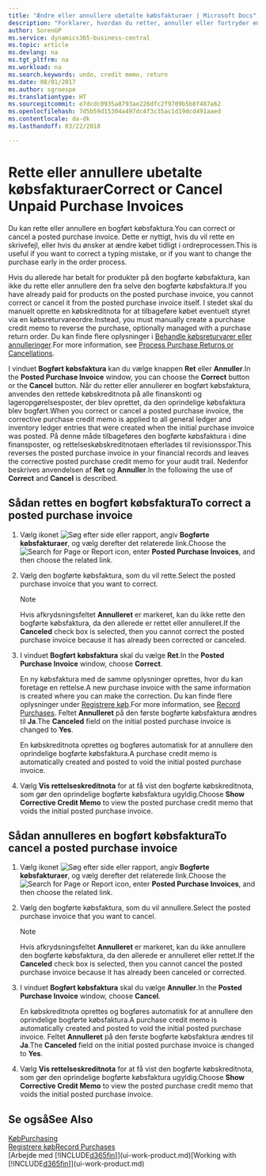 ```yaml
---
title: "Ændre eller annullere ubetalte købsfakturaer | Microsoft Docs"
description: "Forklarer, hvordan du retter, annuller eller fortryder en bogført købsfaktura og automatisk opretter en købskreditnota."
author: SorenGP
ms.service: dynamics365-business-central
ms.topic: article
ms.devlang: na
ms.tgt_pltfrm: na
ms.workload: na
ms.search.keywords: undo, credit memo, return
ms.date: 08/01/2017
ms.author: sgroespe
ms.translationtype: HT
ms.sourcegitcommit: e7dcdc0935a8793ae226dfc2f9709b5b8f487a62
ms.openlocfilehash: 7d5b59d15304a497dc4f3c35ac1d19dcd491aaed
ms.contentlocale: da-dk
ms.lasthandoff: 03/22/2018

---
```

# <a name="correct-or-cancel-unpaid-purchase-invoices"></a><span data-ttu-id="b386a-103">Rette eller annullere ubetalte købsfakturaer</span><span class="sxs-lookup"><span data-stu-id="b386a-103">Correct or Cancel Unpaid Purchase Invoices</span></span>
<span data-ttu-id="b386a-104">Du kan rette eller annullere en bogført købsfaktura.</span><span class="sxs-lookup"><span data-stu-id="b386a-104">You can correct or cancel a posted purchase invoice.</span></span> <span data-ttu-id="b386a-105">Dette er nyttigt, hvis du vil rette en skrivefejl, eller hvis du ønsker at ændre købet tidligt i ordreprocessen.</span><span class="sxs-lookup"><span data-stu-id="b386a-105">This is useful if you want to correct a typing mistake, or if you want to change the purchase early in the order process.</span></span>

<span data-ttu-id="b386a-106">Hvis du allerede har betalt for produkter på den bogførte købsfaktura, kan ikke du rette eller annullere den fra selve den bogførte købsfaktura.</span><span class="sxs-lookup"><span data-stu-id="b386a-106">If you have already paid for products on the posted purchase invoice, you cannot correct or cancel it from the posted purchase invoice itself.</span></span> <span data-ttu-id="b386a-107">I stedet skal du manuelt oprette en købskreditnota for at tilbageføre købet eventuelt styret via en købsreturvareordre.</span><span class="sxs-lookup"><span data-stu-id="b386a-107">Instead, you must manually create a purchase credit memo to reverse the purchase, optionally managed with a purchase return order.</span></span> <span data-ttu-id="b386a-108">Du kan finde flere oplysninger i [Behandle købsreturvarer eller annulleringer](purchasing-how-process-purchase-returns-cancellations.md).</span><span class="sxs-lookup"><span data-stu-id="b386a-108">For more information, see [Process Purchase Returns or Cancellations](purchasing-how-process-purchase-returns-cancellations.md).</span></span>

<span data-ttu-id="b386a-109">I vinduet **Bogført købsfaktura** kan du vælge knappen **Ret** eller **Annuller**.</span><span class="sxs-lookup"><span data-stu-id="b386a-109">In the **Posted Purchase Invoice** window, you can choose the **Correct** button or the **Cancel** button.</span></span> <span data-ttu-id="b386a-110">Når du retter eller annullerer en bogført købsfaktura, anvendes den rettede købskreditnota på alle finanskonti og lageropgørelsesposter, der blev oprettet, da den oprindelige købsfaktura blev bogført.</span><span class="sxs-lookup"><span data-stu-id="b386a-110">When you correct or cancel a posted purchase invoice, the corrective purchase credit memo is applied to all general ledger and inventory ledger entries that were created when the initial purchase invoice was posted.</span></span> <span data-ttu-id="b386a-111">På denne måde tilbageføres den bogførte købsfaktura i dine finansposter, og rettelseskøbskreditnotaen efterlades til revisionsspor.</span><span class="sxs-lookup"><span data-stu-id="b386a-111">This reverses the posted purchase invoice in your financial records and leaves the corrective posted purchase credit memo for your audit trail.</span></span> <span data-ttu-id="b386a-112">Nedenfor beskrives anvendelsen af **Ret** og **Annuller**.</span><span class="sxs-lookup"><span data-stu-id="b386a-112">In the following the use of **Correct** and **Cancel** is described.</span></span>

## <a name="to-correct-a-posted-purchase-invoice"></a><span data-ttu-id="b386a-113">Sådan rettes en bogført købsfaktura</span><span class="sxs-lookup"><span data-stu-id="b386a-113">To correct a posted purchase invoice</span></span>
1. <span data-ttu-id="b386a-114">Vælg ikonet ![Søg efter side eller rapport](media/ui-search/search_small.png "Ikonet Søg efter side eller rapport"), angiv **Bogførte købsfakturaer**, og vælg derefter det relaterede link.</span><span class="sxs-lookup"><span data-stu-id="b386a-114">Choose the ![Search for Page or Report](media/ui-search/search_small.png "Search for Page or Report icon") icon, enter **Posted Purchase Invoices**, and then choose the related link.</span></span>  
2. <span data-ttu-id="b386a-115">Vælg den bogførte købsfaktura, som du vil rette.</span><span class="sxs-lookup"><span data-stu-id="b386a-115">Select the posted purchase invoice that you want to correct.</span></span>  

    > [!NOTE]  
    >   <span data-ttu-id="b386a-116">Hvis afkrydsningsfeltet **Annulleret** er markeret, kan du ikke rette den bogførte købsfaktura, da den allerede er rettet eller annulleret.</span><span class="sxs-lookup"><span data-stu-id="b386a-116">If the **Canceled** check box is selected, then you cannot correct the posted purchase invoice because it has already been corrected or canceled.</span></span>
3. <span data-ttu-id="b386a-117">I vinduet **Bogført købsfaktura** skal du vælge **Ret**.</span><span class="sxs-lookup"><span data-stu-id="b386a-117">In the **Posted Purchase Invoice** window, choose **Correct**.</span></span>

    <span data-ttu-id="b386a-118">En ny købsfaktura med de samme oplysninger oprettes, hvor du kan foretage en rettelse.</span><span class="sxs-lookup"><span data-stu-id="b386a-118">A new purchase invoice with the same information is created where you can make the correction.</span></span> <span data-ttu-id="b386a-119">Du kan finde flere oplysninger under [Registrere køb](purchasing-how-record-purchases.md).</span><span class="sxs-lookup"><span data-stu-id="b386a-119">For more information, see [Record Purchases](purchasing-how-record-purchases.md).</span></span> <span data-ttu-id="b386a-120">Feltet **Annulleret** på den første bogførte købsfaktura ændres til **Ja**.</span><span class="sxs-lookup"><span data-stu-id="b386a-120">The **Canceled** field on the initial posted purchase invoice is changed to **Yes**.</span></span>

    <span data-ttu-id="b386a-121">En købskreditnota oprettes og bogføres automatisk for at annullere den oprindelige bogførte købsfaktura.</span><span class="sxs-lookup"><span data-stu-id="b386a-121">A purchase credit memo is automatically created and posted to void the initial posted purchase invoice.</span></span>
4. <span data-ttu-id="b386a-122">Vælg **Vis rettelseskreditnota** for at få vist den bogførte købskreditnota, som gør den oprindelige bogførte købsfaktura ugyldig.</span><span class="sxs-lookup"><span data-stu-id="b386a-122">Choose **Show Corrective Credit Memo** to view the posted purchase credit memo that voids the initial posted purchase invoice.</span></span>

## <a name="to-cancel-a-posted-purchase-invoice"></a><span data-ttu-id="b386a-123">Sådan annulleres en bogført købsfaktura</span><span class="sxs-lookup"><span data-stu-id="b386a-123">To cancel a posted purchase invoice</span></span>
1. <span data-ttu-id="b386a-124">Vælg ikonet ![Søg efter side eller rapport](media/ui-search/search_small.png "Ikonet Søg efter side eller rapport"), angiv **Bogførte købsfakturaer**, og vælg derefter det relaterede link.</span><span class="sxs-lookup"><span data-stu-id="b386a-124">Choose the ![Search for Page or Report](media/ui-search/search_small.png "Search for Page or Report icon") icon, enter **Posted Purchase Invoices**, and then choose the related link.</span></span>  
2. <span data-ttu-id="b386a-125">Vælg den bogførte købsfaktura, som du vil annullere.</span><span class="sxs-lookup"><span data-stu-id="b386a-125">Select the posted purchase invoice that you want to cancel.</span></span>

    > [!NOTE]  
    >   <span data-ttu-id="b386a-126">Hvis afkrydsningsfeltet **Annulleret** er markeret, kan du ikke annullere den bogførte købsfaktura, da den allerede er annulleret eller rettet.</span><span class="sxs-lookup"><span data-stu-id="b386a-126">If the **Canceled** check box is selected, then you cannot cancel the posted purchase invoice because it has already been canceled or corrected.</span></span>
3. <span data-ttu-id="b386a-127">I vinduet **Bogført købsfaktura** skal du vælge **Annuller**.</span><span class="sxs-lookup"><span data-stu-id="b386a-127">In the **Posted Purchase Invoice** window, choose **Cancel**.</span></span>

    <span data-ttu-id="b386a-128">En købskreditnota oprettes og bogføres automatisk for at annullere den oprindelige bogførte købsfaktura.</span><span class="sxs-lookup"><span data-stu-id="b386a-128">A purchase credit memo is automatically created and posted to void the initial posted purchase invoice.</span></span> <span data-ttu-id="b386a-129">Feltet **Annulleret** på den første bogførte købsfaktura ændres til **Ja**.</span><span class="sxs-lookup"><span data-stu-id="b386a-129">The **Canceled** field on the initial posted purchase invoice is changed to **Yes**.</span></span>
4. <span data-ttu-id="b386a-130">Vælg **Vis rettelseskreditnota** for at få vist den bogførte købskreditnota, som gør den oprindelige bogførte købsfaktura ugyldig.</span><span class="sxs-lookup"><span data-stu-id="b386a-130">Choose **Show Corrective Credit Memo** to view the posted purchase credit memo that voids the initial posted purchase invoice.</span></span>

## <a name="see-also"></a><span data-ttu-id="b386a-131">Se også</span><span class="sxs-lookup"><span data-stu-id="b386a-131">See Also</span></span>
[<span data-ttu-id="b386a-132">Køb</span><span class="sxs-lookup"><span data-stu-id="b386a-132">Purchasing</span></span>](purchasing-manage-purchasing.md)  
[<span data-ttu-id="b386a-133">Registrere køb</span><span class="sxs-lookup"><span data-stu-id="b386a-133">Record Purchases</span></span>](purchasing-how-record-purchases.md)  
<span data-ttu-id="b386a-134">[Arbejde med [!INCLUDE[d365fin](includes/d365fin_md.md)]](ui-work-product.md)</span><span class="sxs-lookup"><span data-stu-id="b386a-134">[Working with [!INCLUDE[d365fin](includes/d365fin_md.md)]](ui-work-product.md)</span></span>

